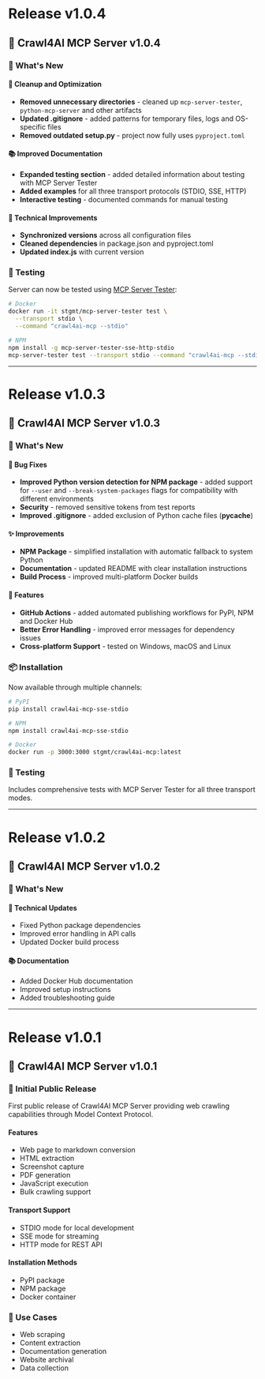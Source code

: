 # Release v1.0.4

## 🎉 Crawl4AI MCP Server v1.0.4

### 📝 What's New

#### 🧹 Cleanup and Optimization
- **Removed unnecessary directories** - cleaned up `mcp-server-tester`, `python-mcp-server` and other artifacts
- **Updated .gitignore** - added patterns for temporary files, logs and OS-specific files
- **Removed outdated setup.py** - project now fully uses `pyproject.toml`

#### 📚 Improved Documentation
- **Expanded testing section** - added detailed information about testing with MCP Server Tester
- **Added examples** for all three transport protocols (STDIO, SSE, HTTP)
- **Interactive testing** - documented commands for manual testing

#### 🔧 Technical Improvements
- **Synchronized versions** across all configuration files
- **Cleaned dependencies** in package.json and pyproject.toml
- **Updated index.js** with current version

### 🧪 Testing

Server can now be tested using [MCP Server Tester](https://github.com/stgmt/mcp-server-tester-sse-http-stdio):

```bash
# Docker
docker run -it stgmt/mcp-server-tester test \
  --transport stdio \
  --command "crawl4ai-mcp --stdio"

# NPM
npm install -g mcp-server-tester-sse-http-stdio
mcp-server-tester test --transport stdio --command "crawl4ai-mcp --stdio"
```

---

# Release v1.0.3

## 🎉 Crawl4AI MCP Server v1.0.3

### 📝 What's New

#### 🐛 Bug Fixes
- **Improved Python version detection for NPM package** - added support for `--user` and `--break-system-packages` flags for compatibility with different environments
- **Security** - removed sensitive tokens from test reports
- **Improved .gitignore** - added exclusion of Python cache files (__pycache__)

#### ✨ Improvements
- **NPM Package** - simplified installation with automatic fallback to system Python
- **Documentation** - updated README with clear installation instructions
- **Build Process** - improved multi-platform Docker builds

#### 🚀 Features
- **GitHub Actions** - added automated publishing workflows for PyPI, NPM and Docker Hub
- **Better Error Handling** - improved error messages for dependency issues
- **Cross-platform Support** - tested on Windows, macOS and Linux

### 📦 Installation

Now available through multiple channels:

```bash
# PyPI
pip install crawl4ai-mcp-sse-stdio

# NPM  
npm install crawl4ai-mcp-sse-stdio

# Docker
docker run -p 3000:3000 stgmt/crawl4ai-mcp:latest
```

### 🧪 Testing

Includes comprehensive tests with MCP Server Tester for all three transport modes.

---

# Release v1.0.2

## 🎉 Crawl4AI MCP Server v1.0.2

### 📝 What's New

#### 🔧 Technical Updates
- Fixed Python package dependencies
- Improved error handling in API calls
- Updated Docker build process

#### 📚 Documentation
- Added Docker Hub documentation
- Improved setup instructions
- Added troubleshooting guide

---

# Release v1.0.1

## 🎉 Crawl4AI MCP Server v1.0.1

### 📝 Initial Public Release

First public release of Crawl4AI MCP Server providing web crawling capabilities through Model Context Protocol.

#### Features
- Web page to markdown conversion
- HTML extraction
- Screenshot capture
- PDF generation
- JavaScript execution
- Bulk crawling support

#### Transport Support
- STDIO mode for local development
- SSE mode for streaming
- HTTP mode for REST API

#### Installation Methods
- PyPI package
- NPM package
- Docker container

### 🎯 Use Cases
- Web scraping
- Content extraction
- Documentation generation
- Website archival
- Data collection